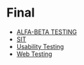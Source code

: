 # Final

<!--Index-->

- [ALFA-BETA TESTING](./Ders%20%C4%B0%C3%A7eri%C4%9Fi/Final/ALFA-BETA%20TESTING.pdf)
- [SIT](./Ders%20%C4%B0%C3%A7eri%C4%9Fi/Final/SIT.pdf)
- [Usability Testing](./Ders%20%C4%B0%C3%A7eri%C4%9Fi/Final/Usability%20Testing.pdf)
- [Web Testing](./Ders%20%C4%B0%C3%A7eri%C4%9Fi/Final/Web%20Testing.pdf)

<!--Index-->
